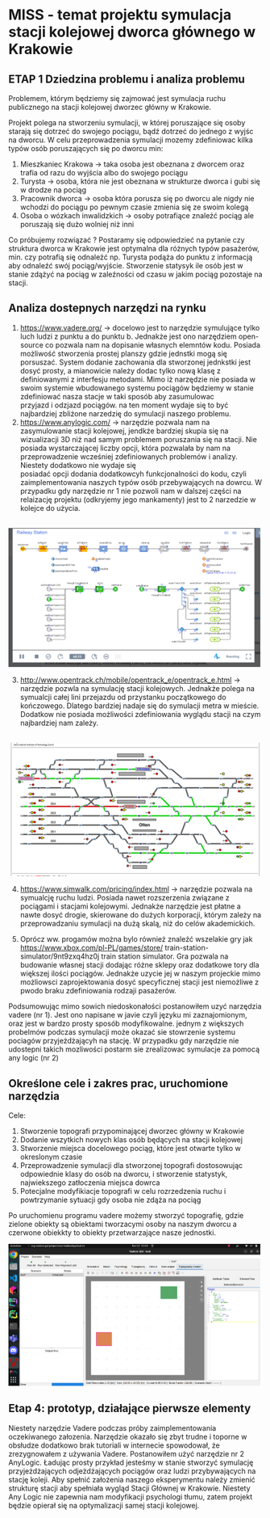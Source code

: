 # MISS - temat projektu symulacja stacji kolejowej dworca głównego w Krakowie
## ETAP 1 Dziedzina problemu i analiza problemu
Problemem, którym będziemy się zajmować jest symulacja ruchu publicznego na stacji kolejowej dworzec główny w Krakowie.

Projekt polega na stworzeniu symulacji, w której poruszające się osoby starają się dotrzeć do swojego pociągu, bądź
dotrzeć do jednego z wyjśc na dworcu. W celu przeprowadzenia symulacji mozemy zdefiniowac kilka typów osób poruszających 
się po dworcu min:
1) Mieszkaniec Krakowa -> taka osoba jest obeznana z dworcem oraz trafia od razu do wyjścia albo do swojego pociągu
2) Turysta -> osoba, która nie jest obeznana w strukturze dworca i gubi się w drodze na pociąg
3) Pracownik dworca -> osoba która porusza się po dworcu ale nigdy nie wchodzi do pociągu po pewnym czasie zmienia się
ze swoim kolegą
4) Osoba o wózkach inwalidzkich -> osoby potrafiące znaleźć pociąg ale poruszają się dużo wolniej niż inni

Co próbujemy rozwiązać ?
Postaramy się odpowiedzieć na pytanie czy struktura dworca w Krakowie jest optymalna dla różnych typów pasażerów,
min. czy potrafią się odnaleźć np. Turysta podąża do punktu z informacją aby odnaleźć swój pociąg/wyjście.
Stworzenie statysyk ile osób jest w stanie zdążyć na pociąg w zaleźności od czasu w jakim pociąg pozostaje na stacji.


## Analiza dostepnych narzędzi na rynku
1) https://www.vadere.org/ -> docelowo jest to narzędzie symulujące tylko luch ludzi z punktu a do punktu b. Jednakże 
jest ono narzędziem open-source co pozwala nam na dopisanie własnych elemntów kodu. Posiada możliwość stworzenia prostej 
planszy gdzie jednstki mogą się porsuszać. System dodanie zachowania dla stworzonej jednkstki jest dosyć prosty, 
a mianowicie należy dodac tylko nową klasę z definiowanymi z interfesju metodami. Mimo iż narzędzie nie posiada
w swoim systemie wbudowanego systemu pociągów będziemy w stanie zdefiniować nasza stacje w taki sposób aby zasumulowac  
przyjazd i odzjazd pociągów. na ten moment wydaje się to być najbardziej zbliżone narzedzię do symulacji naszego 
problemu.
2) https://www.anylogic.com/ -> narzędzie pozwala nam na zasymulowanie stacji kolejowej, jendkże bardziej skupia się na 
wizualizacji 3D niż nad samym problemem poruszania się na stacji. Nie posiada wystarczającej liczby opcji, która 
pozwalała by nam na przeprowadzenie wcześniej zdefiniowanych problemów i analizy. Niestety dodatkowo nie wydaje się  
posiadać opcji dodania dodatkowcyh funkcjonalności do kodu, czyli zaimplementowania naszych typów osób przebywających na 
dowrcu. W przypadku gdy narzędzie nr 1 nie pozwoli nam w dalszej części na relaizację projektu (odkryjemy jego 
mankamenty) jest to 2 narzedzie w kolejce do użycia.
<br/>
<img src="img/anylogic.png" alt="image" width="500"  height="auto">

3) http://www.opentrack.ch/mobile/opentrack_e/opentrack_e.html -> narzędzie pozwla na symulację stacji kolejowych. 
Jednakże polega na symualcji całej lini przejazdu od przystanku początkowego do kończowego. Dlatego bardziej nadaje się 
do symulacji metra w mieście. Dodatkow nie posiada możliwości zdefiniowania wyglądu stacji na czym najbardziej nam 
zależy.
<br/>
<img src="img/opentrack.png" alt="image" width="500"  height="auto">

4) https://www.simwalk.com/pricing/index.html -> narzędzie pozwala na symualcję ruchu ludzi. Posiada nawet rozszerzenia 
związane z pociągami i stacjami kolejowymi. Jednakże narzędzie jest płatne a nawte dosyć drogie, skierowane do dużych 
korporacji, którym zależy na przeprowadzaniu symulacji na dużą skalą, niż do celów akademickich.

5) Oprócz ww. progamów można bylo również znaleźć wszelakie gry jak https://www.xbox.com/pl-PL/games/store/
train-station-simulator/9nt9zxq4hz0j train station simulator. Gra pozwala na budowanie własnej stacji dodając różne 
sklepy oraz dodatkowe tory dla większej ilości pociągów. Jednakże uzycie jej w naszym projeckie mimo możliowsci 
zaprojektowania dosyć specyficznej stacji jest niemożliwe z pwodo braku zdefiniowania rodzaji pasażerów.

Podsumowując mimo sowich niedoskonałości postanowiłem uzyć narzędzia vadere (nr 1). Jest ono napisane w javie
czyli języku mi zaznajomionym, oraz jest w bardzo prosty sposób modyfikowalne. jednym z większych probelmów podczas 
symulacji może okazać sie stowrzenie systemu pociagów przyjeżdżającyh na stację. W przypadku gdy narzędzie nie udostepni 
takich mozliwości postarm sie zrealizowac symulacje za pomocą any logic (nr 2)

## Określone cele i zakres prac, uruchomione narzędzia

Cele:
1) Stworzenie topografi przypominającej dworzec główny w Krakowie
2) Dodanie wszytkich nowych klas osób będących na stacji kolejowej
3) Stworzenie miejsca docelowego pociąg, które jest otwarte tylko w okreslonym czasie
4) Przeprowadzenie symulacji dla stworzonej topografi dostosowując odpowiednie klasy do osób na dworcu, i stworzenie statystyk, najwiekszego zatłoczenia miejsca dowrca
5) Potecjalne modyfikiacje topografi w celu rozrzedzenia ruchu i powtrzymanie sytuacji gdy osoba nie zdąża na pociąg

Po uruchomienu programu vadere możemy stworzyć topografię, gdzie zielone obiekty są obiektami tworzacymi osoby na naszym dworcu a czerwone obiekkty 
to obiekty przetwarzające nasze jednostki. 

<img src="img/vadere1.png" alt="image" width="500"  height="auto">

## Etap 4: prototyp, działające pierwsze elementy

Niestety narzędzie Vadere podczas próby zaimplementowania oczekiwanego załozenia. Narzędzie okazało się zbyt trudne i toporne w obsłudze dodatkowo brak tutoriali
w internecie spowodował, że zrezygnowałem z używania Vadere. Postanowiłem użyć narzędzie nr 2 AnyLogic.
Ładując prosty przykład jesteśmy w stanie stworzyć symulację przyjeżdżających odjeżdżających pociągów oraz ludzi przybywających na stację koleji.
Aby spełnić założenia naszego eksperymentu należy zmienić strukturę stacji aby spełniała wygląd Stacji Głównej w Krakowie. Niestety
Any Logic nie zapewnia nam modyfikacji psychologi tłumu, zatem projekt będzie opierał się na optymalizacji samej stacji kolejowej.
